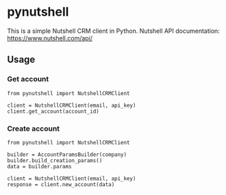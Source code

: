 # pynutshell

This is a simple Nutshell CRM client in Python. Nutshell API documentation: https://www.nutshell.com/api/

##  Usage

### Get account

```
from pynutshell import NutshellCRMClient

client = NutshellCRMClient(email, api_key)
client.get_account(account_id)
```

### Create account

```
from pynutshell import NutshellCRMClient

builder = AccountParamsBuilder(company)
builder.build_creation_params()
data = builder.params

client = NutshellCRMClient(email, api_key)
response = client.new_account(data)
```
